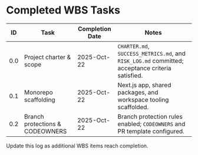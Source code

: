 # Completed WBS Tasks

| ID | Task | Completion Date | Notes |
| --- | --- |-----------------| --- |
| 0.0 | Project charter & scope | 2025-Oct-22     | `CHARTER.md`, `SUCCESS_METRICS.md`, and `RISK_LOG.md` committed; acceptance criteria satisfied. |
| 0.1 | Monorepo scaffolding | 2025-Oct-22     | Next.js app, shared packages, and workspace tooling scaffolded. |
| 0.2 | Branch protections & CODEOWNERS | 2025-Oct-22     | Branch protection rules enabled; `CODEOWNERS` and PR template configured. |

Update this log as additional WBS items reach completion.
